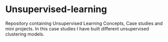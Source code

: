 # Unsupervised-learning
Repository containing Unsupervised Learning Concepts, Case studies and mini projects.
In this case studies I have built different unsupervised clustering models.
